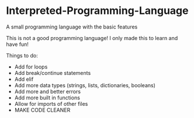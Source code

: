 # Interpreted-Programming-Language
A small programming language with the basic features


This is not a good programming language! I only made this to learn and have fun!

Things to do:
 - Add for loops
 - Add break/continue statements
 - Add elif
 - Add more data types (strings, lists, dictionaries, booleans)
 - Add more and better errors
 - Add more built in functions
 - Allow for imports of other files
 - MAKE CODE CLEANER